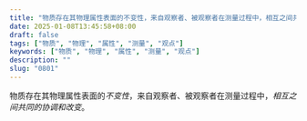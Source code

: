 ```yaml
---
title: "物质存在其物理属性表面的不变性，来自观察者、被观察者在测量过程中，相互之间共同的协调和改变。"
date: 2025-01-08T13:45:58+08:00
draft: false
tags: ["物质", "物理", "属性", "测量", "观点"]
keywords: ["物质", "物理", "属性", "测量", "观点"]
description: ""
slug: "0801"
---
```


物质存在其物理属性表面的*不变性*，来自观察者、被观察者在测量过程中，*相互之间共同的协调和改变*。
